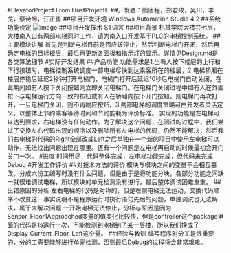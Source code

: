 #ElevatorProject From HustProjectE
##开发者：熊唐程，郑君政，吴川，李戈，蔡诗旭，汪正勇
##项目开发环境
Windows Automation Studio 4.2
##系统功能设定
![image](http://images2015.cnblogs.com/blog/897300/201606/897300-20160618112002432-1431124676.png)
##项目开发技术
ST语言
##项目背景
机械学院大楼共七层，大楼南入口有两部电梯同时工作，请为南入口开发基于PLC的电梯控制系统。
##主要模块讲解
首先是判断电梯目前是否应该停止，然后判断电梯门开闭，然后再确定电梯的目标楼层，最后再更新各面板和指示灯的显示。详情见Design.md是各类算法细节
#实际开发结果
##产品功能
功能需求是1.当有人按下楼层的上行和下行按钮时，电梯控制系统调度一部电梯尽快到达乘客所在的楼层，2.电梯轿厢在楼层停稳后延迟2秒钟打开电梯门，电梯门打开后延迟10秒后电梯门自动关闭，在此期间如有人按下关闭按钮则立即关闭电梯门。在电梯门关闭过程中如有人在外面按下与电梯运行方向一致的按钮或有人在轿厢内按下开门按钮，则电梯门再次打开，一旦电梯门关闭，则不再响应按钮。3.两部电梯的调度策略可由开发者灵活定义，以整体上节约乘客等待时间和节约能耗为评价标准。
实现的功能是左电梯可以达到要求，右电梯没有任何动作。为了解决这个问题，在测试的过程中，我们尝试了交换左右代码出现的顺序以及删除所有左电梯的代码，仍然不能解决，然后我们右电梯的代码的Right全部改成Left之后单独在一个新的项目中使用左电梯可以动作，无法找出问题出现在哪里。还有一个问题是左电梯再启动的时候最初会开门关门一次。
#进度
时间用尽，代码整体完成，左电梯功能完成，但代码未完成Debug
#开发工作评价
##对技术方法的评价
模块与模块之间的变量不会相互篡改，分成六份工编写时没有什么问题，但是由于是将功能分块，各部分功能之间缺一就很难调试电梯，所以模块的单元检测没有进行，最后整体调试困难重重。
##出错原因的分析
左右电梯的代码是对称的，但是右侧电梯无法运动，交换代码顺序不改变这一事实说明不是程序运行时执行语句先后的问题，单独调试也无法解决，属于未解决问题
一开始电梯无法停止，分析与原因是因为Sensor_Floor1Approached变量的值变化比较快，但是controller这个package里面的代码是1s运行一次，不能检测到电梯到了某一层楼，所以我们换成了Display_Current_Floor_Left这个量。
##经验与教训
编写程序时分工是很重要的，分的工需要能够进行单元检测，否则最后Debug的过程将会非常艰难。
